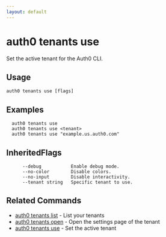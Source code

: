 ```yaml
---
layout: default
---
```

# auth0 tenants use

Set the active tenant for the Auth0 CLI.

## Usage
```
auth0 tenants use [flags]
```

## Examples

```
  auth0 tenants use
  auth0 tenants use <tenant>
  auth0 tenants use "example.us.auth0.com"
```




## InheritedFlags

```
      --debug           Enable debug mode.
      --no-color        Disable colors.
      --no-input        Disable interactivity.
      --tenant string   Specific tenant to use.
```


## Related Commands

- [auth0 tenants list](auth0_tenants_list.md) - List your tenants
- [auth0 tenants open](auth0_tenants_open.md) - Open the settings page of the tenant
- [auth0 tenants use](auth0_tenants_use.md) - Set the active tenant


